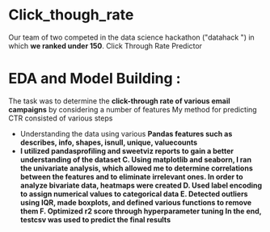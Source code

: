 # Click_though_rate
Our team of two competed in the data science hackathon ("datahack ") in which <strong>we ranked under 150</strong>.
Click Through Rate Predictor
# EDA and Model Building :
The task was to determine the <strong>click-through rate of various email campaigns</strong> by considering a number of features
My method for predicting CTR consisted of various steps
* Understanding the data using various <strong>Pandas features such as describes, info, shapes, isnull, unique, valuecounts
* I utilized <strong>pandasprofiling and sweetviz reports</strong> to gain a better understanding of the dataset
  C. Using matplotlib and seaborn, I ran the univariate analysis, which allowed me to determine correlations between the features and to eliminate irrelevant ones. In order to analyze bivariate data, heatmaps were created
D. Used label encoding to assign numerical values to categorical data
E.  Detected outliers using IQR, made boxplots, and defined various functions to remove them
F. Optimized r2 score through hyperparameter tuning
In the end, testcsv was used to predict the final results
